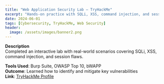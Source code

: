 ```yaml
---
title: "Web Application Security Lab – TryHackMe"
excerpt: "Hands-on practice with SQLi, XSS, command injection, and session management."
date: 2024-06-01
tags: [Cybersecurity, TryHackMe, Web Security]
header:
  image: /assets/images/banner2.png
---
```


**Description**  
Completed an interactive lab with real-world scenarios covering SQLi, XSS, command injection, and session flaws.

**Tools Used**: Burp Suite, OWASP Top 10, bWAPP  
**Outcome**: Learned how to identify and mitigate key vulnerabilities  
**Link**: [TryHackMe Profile](https://tryhackme.com/p/54ad0n)
